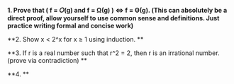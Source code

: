 **1. Prove that ( f = 𝛰(g) and f = Ω(g) ) ⇔ f = Θ(g). (This can absolutely be a direct proof, allow yourself to use common sense and definitions. Just practice writing formal and concise work)**


**2. Show x < 2^x for x ≥ 1 using induction. **

**3. If r is a real number such that r^2 = 2, then r is an irrational number. (prove via contradiction) **

**4. **